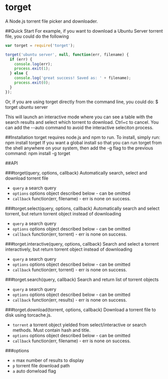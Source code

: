 torget
======

A Node.js torrent file picker and downloader.


##Quick Start
For example, if you want to download a Ubuntu Server torrent file, you could do the following

````javascript
var torget = require('torget');

torget('ubuntu server', null, function(err, filename) {
  if (err) {
    console.log(err);
    process.exit(1);
  } else {
    console.log('great success! Saved as: ' + filename);
    process.exit(0);
  }
});
````

Or, if you are using torget directly from the command line, you could do:
    $ torget ubuntu server

This will launch an interactive mode where you can see a table with the search results and select which
torrent to download. Ctrl+c to cancel. You can add the --auto command to avoid the interactive seleciton process.


##Installation
torget requires node.js and npm to run. To install, simply run:
    npm install torget
If you want a global install so that you can run torget from the shell anywhere on your system, then add the -g flag to the previous command:
    npm install -g torget


##API

###torget(query, options, callback)
Automatically search, select and download torrent file
* `query` a search query
* `options` options object described below - can be omitted
* `callback` function(err, filename) - err is none on success.


###torget.select(query, options, callback)
Automatically search and select torrent, but return torrent object instead of downloading
* `query` a search query
* `options` options object described below - can be omitted
* `callback` function(err, torrent) - err is none on success.


###torget.interactive(query, options, callback)
Search and select a torrent interactively, but return torrent object instead of downloading
* `query` a search query
* `options` options object described below - can be omitted
* `callback` function(err, torrent) - err is none on success.


###torget.search(query, callback)
Search and return list of torrent objects
* `query` a search query
* `options` options object described below - can be omitted
* `callback` function(err, results) - err is none on success.


###torget.download(torrent, options, callback)
Download a torrent file to disk using torcache.js.
* `torrent` a torrent object yielded from select/interactive or search methods. Must contain hash and title.
* `options` options object described below - can be omitted
* `callback` function(err, filename) - err is none on success.

###options
* `n` max number of results to display
* `p` torrent file download path
* `a` auto donwload flag
